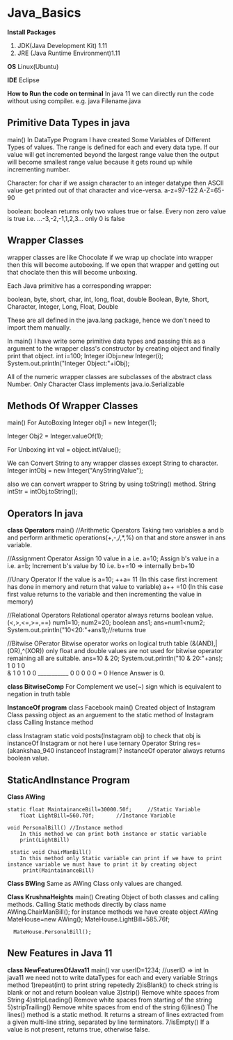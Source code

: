 # Java_Basics
**Install Packages**
1. JDK(Java Development Kit) 1.11
2. JRE (Java Runtime Environment)1.11

**OS**
Linux(Ubuntu)

**IDE**
Eclipse 


**How to Run the code on terminal**
In java 11 we can directly run the code without using compiler. 
e.g. java Filename.java

## Primitive Data Types in java
main()
In DataType Program I have created Some Variables of Different Types of values.
The range is defined for each and every data type.
If our value will get incremented beyond the largest range value then the output will become smallest range value because it gets round up while incrementing number.

Character:
for char if we assign character to an integer datatype then ASCII value get printed out of that character and vice-versa.
a-z=97-122
A-Z=65-90

boolean:
boolean returns only two values true or false.
Every non zero value is true i.e. ...-3,-2,-1,1,2,3... 
only 0 is false


## Wrapper Classes
wrapper classes are like Chocolate if we wrap up choclate into wrapper then this will become autoboxing.
If we open that wrapper and getting out that choclate then this will become unboxing.

Each Java primitive has a corresponding wrapper:

boolean, byte, short, char, int, long, float, double 
Boolean, Byte, Short, Character, Integer, Long, Float, Double

These are all defined in the java.lang package, hence we don't need to import them manually.

In main()
I have write some primitive data types and passing this as a argument to the wrapper class's constructor by creating object and finally print that object.
    int i=100;
		Integer iObj=new Integer(i);
		System.out.println("Integer Object:"+iObj);

All of the numeric wrapper classes are subclasses of the abstract class Number.
Only Character Class implements java.io.Serializable



## Methods Of Wrapper Classes
main()
   For AutoBoxing
   Integer obj1 = new Integer(1);

   Integer Obj2 = Integer.valueOf(1);

   For Unboxing
   int val = object.intValue();

   We can Convert String to any wrapper classes except String to character.
   Integer intObj = new Integer("AnyStringValue");

   also we can convert wrapper to String by using toString() method.
   String intStr = intObj.toString();


## Operators In java
**class Operators**
main()
//Arithmetic Operators
Taking two variables a and b and perform arithmetic operations(+,-,/,*,%) on that and store answer in ans variable. 

//Assignment Operator
Assign 10 value in a i.e. a=10;
Assign b's value in a i.e. a=b;
Increment b's value by 10 i.e. b+=10 => internally b=b+10

//Unary Operator
If the value is a=10;
++a= 11 (In this case first increment has done in memory and return that value to variable)
a++ =10 (In this case first value returns to the variable and then incrementing the value in memory)

//Relational Operators
Relational operator always returns boolean value.(<,>,<=,>=,==)
    num1=10;
		num2=20;
		boolean ans1;
		ans=num1<num2;
		System.out.println("10<20:"+ans1);//returns true
    
//Bitwise OPerator
Bitwise operator works on logical truth table (&(AND),|(OR),^(XOR))
only float and double values are not used for bitwise operator remaining all are suitable.
    ans=10 & 20;
		System.out.println("10 & 20:"+ans);     1 0 1 0  
                                                     &
                                          1 0 1 0 0
                                          ___________
                                          0 0 0 0 0 = 0
     Hence Answer is 0.
     
**class BitwiseComp**
For Complement we use(~) sign which is equivalent to negation in truth table

**InstanceOf program**
class Facebook
main()
    Created object of Instagram Class
    passing object as an arguement to the static method of Instagram class
    Calling Instance method
    
 class Instagram
 static void posts(Instagram obj)
     to check that obj is instanceOf Instagram or not here I use ternary Operator
     String res=(akankshaa_940 instanceof Instagram)?
     instanceOf operator always returns boolean value.
 


## StaticAndInstance Program
**Class AWing**
   
    static float MaintainanceBill=30000.50f;     //Static Variable
		float LightBill=560.70f;	   //Instance Variable
    
    void PersonalBill() //Instance method
        In this method we can print both instance or static variable
        print(LightBill)
        
     static void ChairManBill()
        In this method only Static variable can print if we have to print instance variable we must have to print it by creating object
         print(MaintainanceBill)
    
**Class BWing**
  Same as AWing Class only values are changed.
  
**Class KrushnaHeights**
main()
  Creating Object of both classes and calling methods.
  Calling Static methods directly by class name
      AWing.ChairManBill();
  for instance methods we have create object
      AWing MateHouse=new AWing();
      MateHouse.LightBill=585.76f;

      MateHouse.PersonalBill();
      
   ## New Features in Java 11
   
   **class NewFeaturesOfJava11**
   main()
   var userID=1234; //userID => int In java11 we need not to write dataTypes for each and every variable
   Strings method
   1)repeat(int)
    to print string repetedly
   2)isBlank()
      to check string is blank or not and return boolean value 
   3)strip()
      Remove white spaces from String
   4)stripLeading()
      Remove white spaces from starting of the string
   5)stripTrailing()
      Remove white spaces from end of the string
   6)lines()
      The lines() method is a static method. It returns a stream of lines extracted from a given multi-line string, separated by line terminators.
   7/isEmpty()
      If a value is not present, returns true, otherwise false.
			

